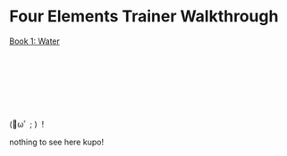 # Four Elements Trainer Walkthrough

[Book 1: Water](https://github.com/maim-lain/fourelements/blob/master/book-1/home.md)  

<br>
<br>
<br>
<br>
<br>
<br>

(ﾟωﾟ ; ) &nbsp;!

nothing to see here kupo!
